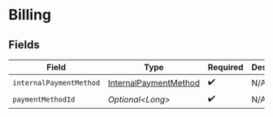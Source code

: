 # Billing


## Fields

| Field                                                                     | Type                                                                      | Required                                                                  | Description                                                               |
| ------------------------------------------------------------------------- | ------------------------------------------------------------------------- | ------------------------------------------------------------------------- | ------------------------------------------------------------------------- |
| `internalPaymentMethod`                                                   | [InternalPaymentMethod](../../models/operations/InternalPaymentMethod.md) | :heavy_check_mark:                                                        | N/A                                                                       |
| `paymentMethodId`                                                         | *Optional\<Long>*                                                         | :heavy_check_mark:                                                        | N/A                                                                       |